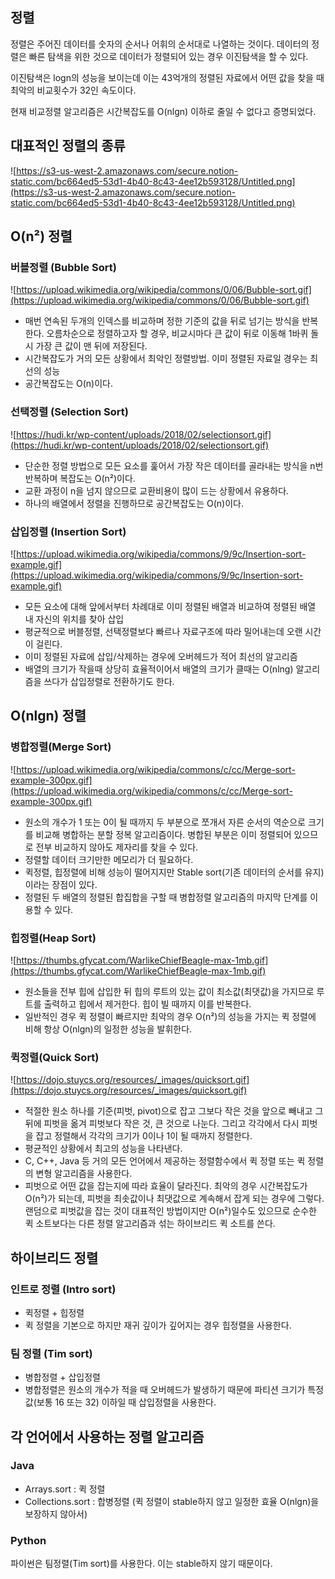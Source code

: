 ## 정렬

정렬은 주어진 데이터를 숫자의 순서나 어휘의 순서대로 나열하는 것이다. 데이터의 정렬은 빠른 탐색을 위한 것으로 데이터가 정렬되어 있는 경우 이진탐색을 할 수 있다.

이진탐색은 logn의 성능을 보이는데 이는 43억개의 정렬된 자료에서 어떤 값을 찾을 때 최악의 비교횟수가 32인 속도이다.

현재 비교정렬 알고리즘은 시간복잡도를 O(nlgn) 이하로 줄일 수 없다고 증명되었다.

## 대표적인 정렬의 종류

![https://s3-us-west-2.amazonaws.com/secure.notion-static.com/bc664ed5-53d1-4b40-8c43-4ee12b593128/Untitled.png](https://s3-us-west-2.amazonaws.com/secure.notion-static.com/bc664ed5-53d1-4b40-8c43-4ee12b593128/Untitled.png)

## O(n²) 정렬

### 버블정렬 (Bubble Sort)

![https://upload.wikimedia.org/wikipedia/commons/0/06/Bubble-sort.gif](https://upload.wikimedia.org/wikipedia/commons/0/06/Bubble-sort.gif)

- 매번 연속된 두개의 인덱스를 비교하며 정한 기준의 값을 뒤로 넘기는 방식을 반복한다. 오름차순으로 정렬하고자 할 경우, 비교시마다 큰 값이 뒤로 이동해 1바퀴 돌 시 가장 큰 값이 맨 뒤에 저장된다.
- 시간복잡도가 거의 모든 상황에서 최악인 정렬방법. 이미 정렬된 자료일 경우는 최선의 성능
- 공간복잡도는 O(n)이다.

### 선택정렬 (Selection Sort)

![https://hudi.kr/wp-content/uploads/2018/02/selectionsort.gif](https://hudi.kr/wp-content/uploads/2018/02/selectionsort.gif)

- 단순한 정렬 방법으로 모든 요소를 훑어서 가장 작은 데이터를 골라내는 방식을 n번 반복하며 복잡도는 O(n²)이다.
- 교환 과정이 n을 넘지 않으므로 교환비용이 많이 드는 상황에서 유용하다.
- 하나의 배열에서 정렬을 진행하므로 공간복잡도는 O(n)이다.

### 삽입정렬 (Insertion Sort)

![https://upload.wikimedia.org/wikipedia/commons/9/9c/Insertion-sort-example.gif](https://upload.wikimedia.org/wikipedia/commons/9/9c/Insertion-sort-example.gif)

- 모든 요소에 대해 앞에서부터 차례대로 이미 정렬된 배열과 비교하여 정렬된 배열 내 자신의 위치를 찾아 삽입
- 평균적으로 버블정렬, 선택정렬보다 빠르나 자료구조에 따라 밀어내는데 오랜 시간이 걸린다.
- 이미 정렬된 자료에 삽입/삭제하는 경우에 오버헤드가 적어 최선의 알고리즘
- 배열의 크기가 작을때 상당히 효율적이어서 배열의 크기가 클때는 O(nlng) 알고리즘을 쓰다가 삽입정렬로 전환하기도 한다.

## O(nlgn) 정렬

### 병합정렬(Merge Sort)

![https://upload.wikimedia.org/wikipedia/commons/c/cc/Merge-sort-example-300px.gif](https://upload.wikimedia.org/wikipedia/commons/c/cc/Merge-sort-example-300px.gif)

- 원소의 개수가 1 또는 0이 될 때까지 두 부분으로 쪼개서 자른 순서의 역순으로 크기를 비교해 병합하는 분할 정복 알고리즘이다. 병합된 부분은 이미 정렬되어 있으므로 전부 비교하지 않아도 제자리를 찾을 수 있다.
- 정렬할 데이터 크기만한 메모리가 더 필요하다.
- 퀵정렬, 힙정렬에 비해 성능이 떨어지지만 Stable sort(기존 데이터의 순서를 유지)이라는 장점이 있다.
- 정렬된 두 배열의 정렬된 합집합을 구할 때 병합정렬 알고리즘의 마지막 단계를 이용할 수 있다.

### 힙정렬(Heap Sort)

![https://thumbs.gfycat.com/WarlikeChiefBeagle-max-1mb.gif](https://thumbs.gfycat.com/WarlikeChiefBeagle-max-1mb.gif)

- 원소들을 전부 힙에 삽입한 뒤 힙의 루트의 있는 값이 최소값(최댓값)을 가지므로 루트를 출력하고 힙에서 제거한다. 힙이 빌 때까지 이를 반복한다.
- 일반적인 경우 퀵 정렬이 빠르지만 최악의 경우 O(n²)의 성능을 가지는 퀵 정렬에 비해 항상 O(nlgn)의 일정한 성능을 발휘한다.

### 퀵정렬(Quick Sort)

![https://dojo.stuycs.org/resources/_images/quicksort.gif](https://dojo.stuycs.org/resources/_images/quicksort.gif)

- 적절한 원소 하나를 기준(피벗, pivot)으로 잡고 그보다 작은 것을 앞으로 빼내고 그 뒤에 피벗을 옮겨 피벗보다 작은 것, 큰 것으로 나눈다. 그리고 각각에서 다시 피벗을 잡고 정렬해서 각각의 크기가 0이나 1이 될 때까지 정렬한다.
- 평균적인 상황에서 최고의 성능을 나타낸다.
- C, C++, Java 등 거의 모든 언어에서 제공하는 정렬함수에서 퀵 정렬 또는 퀵 정렬의 변형 알고리즘을 사용한다.
- 피벗으로 어떤 값을 잡는지에 따라 효율이 달라진다. 최악의 경우 시간복잡도가 O(n²)가 되는데, 피벗을 최솟값이나 최댓값으로 계속해서 잡게 되는 경우에 그렇다. 랜덤으로 피벗값을 잡는 것이 대표적인 방법이지만 O(n²)일수도 있으므로 순수한 퀵 소트보다는 다른 정렬 알고리즘과 섞는 하이브리드 퀵 소트를 쓴다.

## 하이브리드 정렬

### 인트로 정렬 (Intro sort)

- 퀵정렬 + 힙정렬
- 퀵 정렬을 기본으로 하지만 재귀 깊이가 깊어지는 경우 힙정렬을 사용한다.

### 팀 정렬 (Tim sort)

- 병합정렬 + 삽입정렬
- 병합정렬은 원소의 개수가 적을 때 오버헤드가 발생하기 때문에 파티션 크기가 특정 값(보통 16 또는 32) 이하일 때 삽입정렬을 사용한다.

## 각 언어에서 사용하는 정렬 알고리즘

### Java

- Arrays.sort : 퀵 정렬
- Collections.sort : 합병정렬 (퀵 정렬이 stable하지 않고 일정한 효율 O(nlgn)을 보장하지 않아서)

### Python

파이썬은 팀정렬(Tim sort)를 사용한다. 이는 stable하지 않기 때문이다.